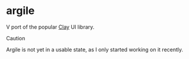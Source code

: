 # argile
V port of the popular [Clay](https://github.com/nicbarker/clay) UI library.
> [!CAUTION]
> Argile is not yet in a usable state, as I only started working on it recently.
